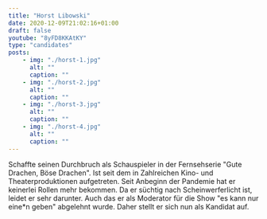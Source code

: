 ```yaml
---
title: "Horst Libowski"
date: 2020-12-09T21:02:16+01:00
draft: false
youtube: "8yFD8KKAtKY"
type: "candidates"
posts:
    - img: "./horst-1.jpg"
      alt: ""
      caption: ""
    - img: "./horst-2.jpg"
      alt: ""
      caption: ""
    - img: "./horst-3.jpg"
      alt: ""
      caption: ""
    - img: "./horst-4.jpg"
      alt: ""
      caption: ""
---
```



Schaffte seinen Durchbruch als Schauspieler in der Fernsehserie "Gute Drachen, Böse Drachen". Ist seit dem in Zahlreichen Kino- und Theaterproduktionen aufgetreten. Seit Anbeginn der Pandemie hat er keinerlei Rollen mehr bekommen. Da er süchtig nach Scheinwerferlicht ist, leidet er sehr darunter. Auch das er als Moderator für die Show "es kann nur eine\*n geben" abgelehnt wurde. Daher stellt er sich nun als Kandidat auf.
